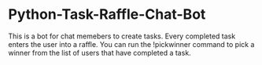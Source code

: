 # Python-Task-Raffle-Chat-Bot
This is a bot for chat memebers to create tasks. Every completed task enters the user into a raffle. You can run the !pickwinner command to pick a winner from the list of users that have completed a task. 
